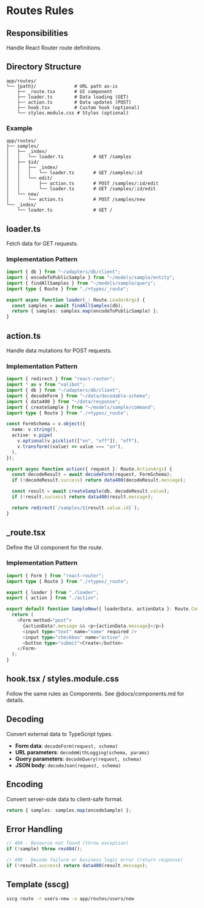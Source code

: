 # Routes Rules

## Responsibilities

Handle React Router route definitions.

## Directory Structure

```
app/routes/
└── {path}/              # URL path as-is
    ├── _route.tsx       # UI component
    ├── loader.ts        # Data loading (GET)
    ├── action.ts        # Data updates (POST)
    ├── hook.tsx         # Custom hook (optional)
    └── styles.module.css # Styles (optional)
```

### Example
```
app/routes/
├── samples/
│   ├── _index/
│   │   └── loader.ts           # GET /samples
│   ├── $id/
│   │   ├── _index/
│   │   │   └── loader.ts       # GET /samples/:id
│   │   └── edit/
│   │       ├── action.ts       # POST /samples/:id/edit
│   │       └── loader.ts       # GET /samples/:id/edit
│   └── new/
│       └── action.ts           # POST /samples/new
└── _index/
    └── loader.ts               # GET /
```

## loader.ts

Fetch data for GET requests.

### Implementation Pattern

```typescript
import { db } from "~/adapters/db/client";
import { encodeToPublicSample } from "~/models/sample/entity";
import { findAllSamples } from "~/models/sample/query";
import type { Route } from "./+types/_route";

export async function loader(_: Route.LoaderArgs) {
  const samples = await findAllSamples(db);
  return { samples: samples.map(encodeToPublicSample) };
}
```

## action.ts

Handle data mutations for POST requests.

### Implementation Pattern

```typescript
import { redirect } from "react-router";
import * as v from "valibot";
import { db } from "~/adapters/db/client";
import { decodeForm } from "~/data/decodable-schema";
import { data400 } from "~/data/response";
import { createSample } from "~/models/sample/command";
import type { Route } from "./+types/_route";

const FormSchema = v.object({
  name: v.string(),
  active: v.pipe(
    v.optional(v.picklist(["on", "off"]), "off"),
    v.transform((value) => value === "on"),
  ),
});

export async function action({ request }: Route.ActionArgs) {
  const decodeResult = await decodeForm(request, FormSchema);
  if (!decodeResult.success) return data400(decodeResult.message);

  const result = await createSample(db, decodeResult.value);
  if (!result.success) return data400(result.message);

  return redirect(`/samples/${result.value.id}`);
}
```

## _route.tsx

Define the UI component for the route.

### Implementation Pattern

```typescript
import { Form } from "react-router";
import type { Route } from "./+types/_route";

export { loader } from "./loader";
export { action } from "./action";

export default function SampleNew({ loaderData, actionData }: Route.ComponentProps) {
  return (
    <Form method="post">
      {actionData?.message && <p>{actionData.message}</p>}
      <input type="text" name="name" required />
      <input type="checkbox" name="active" />
      <button type="submit">Create</button>
    </Form>
  );
}
```

## hook.tsx / styles.module.css

Follow the same rules as Components. See @docs/components.md for details.

## Decoding

Convert external data to TypeScript types.

- **Form data**: `decodeForm(request, schema)`
- **URL parameters**: `decodeWithLogging(schema, params)`
- **Query parameters**: `decodeQuery(request, schema)`
- **JSON body**: `decodeJson(request, schema)`

## Encoding

Convert server-side data to client-safe format.

```typescript
return { samples: samples.map(encodeSample) };
```

## Error Handling

```typescript
// 404 - Resource not found (throw exception)
if (!sample) throw res404();

// 400 - Decode failure or business logic error (return response)
if (!result.success) return data400(result.message);
```

## Template (sscg)

```bash
sscg route -r users-new -o app/routes/users/new
```

